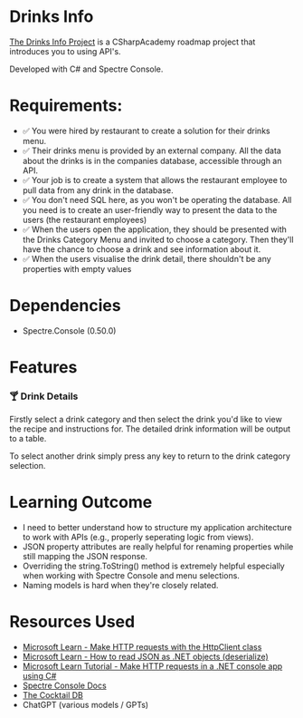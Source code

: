 # Drinks Info

[The Drinks Info Project](https://thecsharpacademy.com/project/15/drinks) is a CSharpAcademy roadmap project that introduces you to using API's.

Developed with C# and Spectre Console.

# Requirements:

- :white_check_mark: You were hired by restaurant to create a solution for their drinks menu.
- :white_check_mark: Their drinks menu is provided by an external company. All the data about the drinks is in the companies database, accessible through an API.
- :white_check_mark: Your job is to create a system that allows the restaurant employee to pull data from any drink in the database.
- :white_check_mark: You don't need SQL here, as you won't be operating the database. All you need is to create an user-friendly way to present the data to the users (the restaurant employees)
- :white_check_mark: When the users open the application, they should be presented with the Drinks Category Menu and invited to choose a category. Then they'll have the chance to choose a drink and see information about it.
- :white_check_mark: When the users visualise the drink detail, there shouldn't be any properties with empty values

# Dependencies
- Spectre.Console (0.50.0)

# Features

### :cocktail: Drink Details

Firstly select a drink category and then select the drink you'd like to view the recipe and instructions for. The detailed drink information will be output to a table. 

To select another drink simply press any key to return to the drink category selection.

# Learning Outcome

- I need to better understand how to structure my application architecture to work with APIs (e.g., properly seperating logic from views). 
- JSON property attributes are really helpful for renaming properties while still mapping the JSON response.
- Overriding the string.ToString() method is extremely helpful especially when working with Spectre Console and menu selections.
- Naming models is hard when they're closely related.

# Resources Used

- [Microsoft Learn - Make HTTP requests with the HttpClient class](https://learn.microsoft.com/en-us/dotnet/fundamentals/networking/http/httpclient)
- [Microsoft Learn - How to read JSON as .NET objects (deserialize)](https://learn.microsoft.com/en-us/dotnet/standard/serialization/system-text-json/deserialization) 
- [Microsoft Learn Tutorial - Make HTTP requests in a .NET console app using C#](https://learn.microsoft.com/en-us/dotnet/csharp/tutorials/console-webapiclient)
- [Spectre Console Docs](https://spectreconsole.net/)
- [The Cocktail DB](https://www.thecocktaildb.com/api.php)
- ChatGPT (various models / GPTs)

